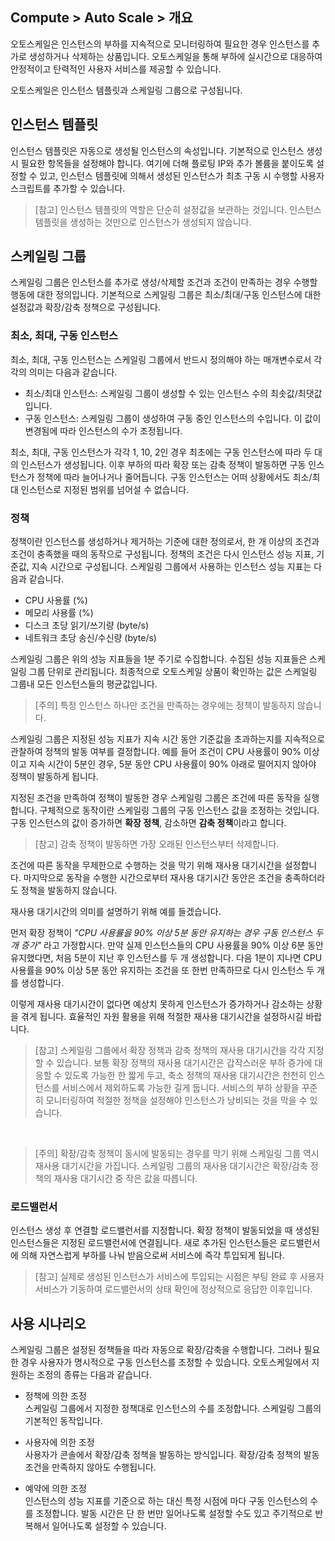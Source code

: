## Compute > Auto Scale > 개요

오토스케일은 인스턴스의 부하를 지속적으로 모니터링하여 필요한 경우 인스턴스를 추가로 생성하거나 삭제하는 상품입니다. 오토스케일을 통해 부하에 실시간으로 대응하여 안정적이고 탄력적인 사용자 서비스를 제공할 수 있습니다.

오토스케일은 인스턴스 템플릿과 스케일링 그룹으로 구성됩니다.

## 인스턴스 템플릿
인스턴스 템플릿은 자동으로 생성될 인스턴스의 속성입니다. 기본적으로 인스턴스 생성 시 필요한 항목들을 설정해야 합니다. 여기에 더해 플로팅 IP와 추가 볼륨을 붙이도록 설정할 수 있고, 인스턴스 템플릿에 의해서 생성된 인스턴스가 최초 구동 시 수행할 사용자 스크립트를 추가할 수 있습니다.

> [참고] 인스턴스 템플릿의 역할은 단순히 설정값을 보관하는 것입니다.
> 인스턴스 템플릿을 생성하는 것만으로 인스턴스가 생성되지 않습니다.

## 스케일링 그룹
스케일링 그룹은 인스턴스를 추가로 생성/삭제할 조건과 조건이 만족하는 경우 수행할 행동에 대한 정의입니다. 기본적으로 스케일링 그룹은 최소/최대/구동 인스턴스에 대한 설정값과 확장/감축 정책으로 구성됩니다.

### 최소, 최대, 구동 인스턴스
최소, 최대, 구동 인스턴스는 스케일링 그룹에서 반드시 정의해야 하는 매개변수로서 각각의 의미는 다음과 같습니다.

- 최소/최대 인스턴스: 스케일링 그룹이 생성할 수 있는 인스턴스 수의 최솟값/최댓값입니다.
- 구동 인스턴스: 스케일링 그룹이 생성하여 구동 중인 인스턴스의 수입니다. 이 값이 변경됨에 따라 인스턴스의 수가 조정됩니다.

최소, 최대, 구동 인스턴스가 각각 1, 10, 2인 경우 최초에는 구동 인스턴스에 따라 두 대의 인스턴스가 생성됩니다. 이후 부하의 따라 확장 또는 감축 정책이 발동하면 구동 인스턴스가 정책에 따라 늘어나거나 줄어듭니다. 구동 인스턴스는 어떠 상황에서도 최소/최대 인스턴스로 지정된 범위를 넘어설 수 없습니다.

### 정책
정책이란 인스턴스를 생성하거나 제거하는 기준에 대한 정의로서, 한 개 이상의 조건과 조건이 충족했을 때의 동작으로 구성됩니다.
정책의 조건은 다시 인스턴스 성능 지표, 기준값, 지속 시간으로 구성됩니다. 스케일링 그룹에서 사용하는 인스턴스 성능 지표는 다음과 같습니다.

- CPU 사용률 (%)
- 메모리 사용률 (%)
- 디스크 초당 읽기/쓰기량 (byte/s)
- 네트워크 초당 송신/수신량 (byte/s)

스케일링 그룹은 위의 성능 지표들을 1분 주기로 수집합니다. 수집된 성능 지표들은 스케일링 그룹 단위로 관리됩니다. 최종적으로 오토스케일 상품이 확인하는 값은 스케일링 그룹내 모든 인스턴스들의 평균값입니다.

> [주의] 특정 인스턴스 하나만 조건을 만족하는 경우에는 정책이 발동하지 않습니다.

스케일링 그룹은 지정된 성능 지표가 지속 시간 동안 기준값을 초과하는지를 지속적으로 관찰하여 정책의 발동 여부를 결정합니다. 예를 들어 조건이 CPU 사용률이 90% 이상이고 지속 시간이 5분인 경우, 5분 동안 CPU 사용률이 90% 아래로 떨어지지 않아야 정책이 발동하게 됩니다.

지정된 조건을 만족하여 정책이 발동한 경우 스케일링 그룹은 조건에 따른 동작을 실행합니다. 구체적으로 동작이란 스케일링 그룹의 구동 인스턴스 값을 조정하는 것입니다. 구동 인스턴스의 값이 증가하면 **확장 정책**, 감소하면 **감축 정책**이라고 합니다.

> [참고] 감축 정책이 발동하면 가장 오래된 인스턴스부터 삭제합니다.

조건에 따른 동작을 무제한으로 수행하는 것을 막기 위해 재사용 대기시간을 설정합니다. 마지막으로 동작을 수행한 시간으로부터 재사용 대기시간 동안은 조건을 충족하더라도 정책을 발동하지 않습니다.

재사용 대기시간의 의미를 설명하기 위해 예를 들겠습니다.

먼저 확장 정책이 _"CPU 사용률을 90% 이상 5분 동안 유지하는 경우 구동 인스턴스 두 개 증가"_ 라고 가정합시다. 만약 실제 인스턴스들의 CPU 사용률을 90% 이상 6분 동안 유지했다면, 처음 5분이 지난 후 인스턴스를 두 개 생성합니다. 다음 1분이 지나면 CPU 사용률을 90% 이상 5분 동안 유지하는 조건을 또 한번 만족하므로 다시 인스턴스 두 개를 생성합니다.

이렇게 재사용 대기시간이 없다면 예상치 못하게 인스턴스가 증가하거나 감소하는 상황을 겪게 됩니다. 효율적인 자원 활용을 위해 적절한 재사용 대기시간을 설정하시길 바랍니다.

> [참고] 스케일링 그룹에서 확장 정책과 감축 정책의 재사용 대기시간을 각각 지정할 수 있습니다.
> 보통 확장 정책의 재사용 대기시간은 갑작스러운 부하 증가에 대응할 수 있도록 가능한 한 짧게 두고, 축소 정책의 재사용 대기시간은 천천히 인스턴스를 서비스에서 제외하도록 가능한 길게 둡니다. 서비스의 부하 상황을 꾸준히 모니터링하여 적절한 정책을 설정해야 인스턴스가 낭비되는 것을 막을 수 있습니다.

<br>

> [주의] 확장/감축 정책이 동시에 발동되는 경우를 막기 위해 스케일링 그룹 역시 재사용 대기시간을 가집니다. 스케일링 그룹의 재사용 대기시간은 확장/감축 정책의 재사용 대기시간 중 작은 값을 따릅니다.

### 로드밸런서
인스턴스 생성 후 연결할 로드밸런서를 지정합니다. 확장 정책이 발동되었을 때 생성된 인스턴스들은 지정된 로드밸런서에 연결됩니다. 새로 추가된 인스턴스들은 로드밸런서에 의해 자연스럽게 부하를 나눠 받음으로써 서비스에 즉각 투입되게 됩니다.

> [참고] 실제로 생성된 인스턴스가 서비스에 투입되는 시점은 부팅 완료 후 사용자 서비스가 기동하여 로드밸런서의 상태 확인에 정상적으로 응답한 이후입니다.

## 사용 시나리오
스케일링 그룹은 설정된 정책들을 따라 자동으로 확장/감축을 수행합니다. 그러나 필요한 경우 사용자가 명시적으로 구동 인스턴스를 조정할 수 있습니다. 오토스케일에서 지원하는 조정의 종류는 다음과 같습니다.

- 정책에 의한 조정<br>
  스케일링 그룹에서 지정한 정책대로 인스턴스의 수를 조정합니다. 스케일링 그룹의 기본적인 동작입니다.

- 사용자에 의한 조정<br>
  사용자가 콘솔에서 확장/감축 정책을 발동하는 방식입니다. 확장/감축 정책의 발동 조건을 만족하지 않아도 수행됩니다.

- 예약에 의한 조정<br>
  인스턴스의 성능 지표를 기준으로 하는 대신 특정 시점에 마다 구동 인스턴스의 수를 조정합니다. 발동 시간은 단 한 번만 일어나도록 설정할 수도 있고 주기적으로 반복해서 일어나도록 설정할 수 있습니다.
